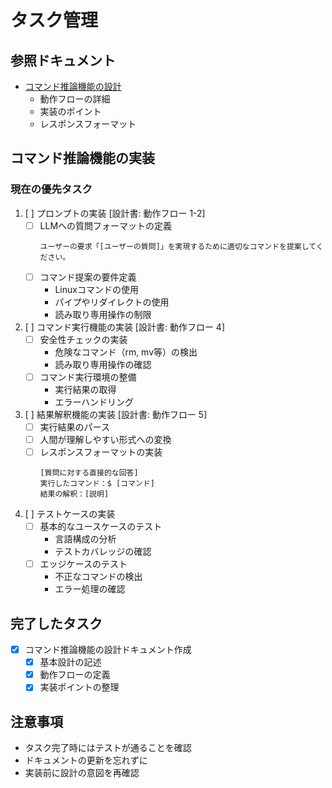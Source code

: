 # タスク管理

## 参照ドキュメント
- [コマンド推論機能の設計](docs/COMMAND_INFERENCE.md)
  - 動作フローの詳細
  - 実装のポイント
  - レスポンスフォーマット

## コマンド推論機能の実装

### 現在の優先タスク
1. [ ] プロンプトの実装 [設計書: 動作フロー 1-2]
   - [ ] LLMへの質問フォーマットの定義
     ```
     ユーザーの要求「[ユーザーの質問]」を実現するために適切なコマンドを提案してください。
     ```
   - [ ] コマンド提案の要件定義
     - Linuxコマンドの使用
     - パイプやリダイレクトの使用
     - 読み取り専用操作の制限

2. [ ] コマンド実行機能の実装 [設計書: 動作フロー 4]
   - [ ] 安全性チェックの実装
     - 危険なコマンド（rm, mv等）の検出
     - 読み取り専用操作の確認
   - [ ] コマンド実行環境の整備
     - 実行結果の取得
     - エラーハンドリング

3. [ ] 結果解釈機能の実装 [設計書: 動作フロー 5]
   - [ ] 実行結果のパース
   - [ ] 人間が理解しやすい形式への変換
   - [ ] レスポンスフォーマットの実装
     ```
     [質問に対する直接的な回答]
     実行したコマンド：$ [コマンド]
     結果の解釈：[説明]
     ```

4. [ ] テストケースの実装
   - [ ] 基本的なユースケースのテスト
     - 言語構成の分析
     - テストカバレッジの確認
   - [ ] エッジケースのテスト
     - 不正なコマンドの検出
     - エラー処理の確認

## 完了したタスク
- [x] コマンド推論機能の設計ドキュメント作成
  - [x] 基本設計の記述
  - [x] 動作フローの定義
  - [x] 実装ポイントの整理

## 注意事項
- タスク完了時にはテストが通ることを確認
- ドキュメントの更新を忘れずに
- 実装前に設計の意図を再確認 